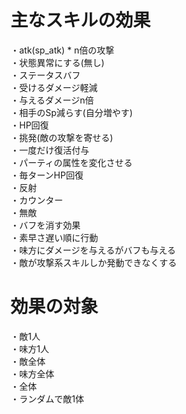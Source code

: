# 主なスキルの効果

・atk(sp_atk) * n倍の攻撃  
・状態異常にする(無し)  
・ステータスバフ  
・受けるダメージ軽減  
・与えるダメージn倍  
・相手のSp減らす(自分増やす)  
・HP回復  
・挑発(敵の攻撃を寄せる)  
・一度だけ復活付与  
・パーティの属性を変化させる  
・毎ターンHP回復  
・反射  
・カウンター  
・無敵  
・バフを消す効果  
・素早さ遅い順に行動  
・味方にダメージを与えるがバフも与える  
・敵が攻撃系スキルしか発動できなくする  

# 効果の対象

・敵1人  
・味方1人  
・敵全体  
・味方全体  
・全体  
・ランダムで敵1体  
